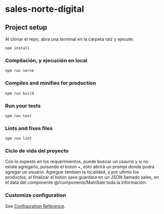 # sales-norte-digital

## Project setup
Al clonar el repo, abra una terminal en la carpeta raiz y ejecute:

```
npm install
```

### Compilación, y ejecución en local
```
npm run serve
```

### Compiles and minifies for production
```
npm run build
```

### Run your tests
```
npm run test
```

### Lints and fixes files
```
npm run lint
```
### Ciclo de vida del proyecto
Con lo expesto en los requerimientos, puede buscar un usaurio y si no existe agregarlo, pulsando el boton +, esto abrirá un prompt  donde podra agregar un usuario.
Agregue tambien la localidad, y por ultimo los productos, al finalizar el boton save guardara en un JSON llamado sales, en el data del componente @/components/MainSale toda la información.

### Customize configuration
See [Configuration Reference](https://cli.vuejs.org/config/).
